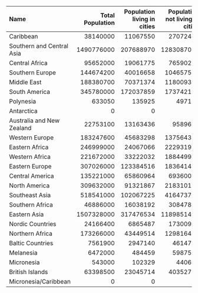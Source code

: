 |Name |Total Population |Population living in cities |Population not living in cities | 
| :--- | ---: | ---: | ---: |
| Caribbean | 38140000 | 11067550 | 27072450 |
| Southern and Central Asia | 1490776000 | 207688970 | 1283087030 |
| Central Africa | 95652000 | 19061775 | 76590225 |
| Southern Europe | 144674200 | 40016658 | 104657542 |
| Middle East | 188380700 | 70371374 | 118009326 |
| South America | 345780000 | 172037859 | 173742141 |
| Polynesia | 633050 | 135925 | 497125 |
| Antarctica | 0 | 0 | 0 |
| Australia and New Zealand | 22753100 | 13163436 | 9589664 |
| Western Europe | 183247600 | 45683298 | 137564302 |
| Eastern Africa | 246999000 | 24067066 | 222931934 |
| Western Africa | 221672000 | 33222032 | 188449968 |
| Eastern Europe | 307026000 | 123384516 | 183641484 |
| Central America | 135221000 | 65860964 | 69360036 |
| North America | 309632000 | 91321867 | 218310133 |
| Southeast Asia | 518541000 | 102067225 | 416473775 |
| Southern Africa | 46886000 | 16038192 | 30847808 |
| Eastern Asia | 1507328000 | 317476534 | 1189851466 |
| Nordic Countries | 24166400 | 6865487 | 17300913 |
| Northern Africa | 173266000 | 43449514 | 129816486 |
| Baltic Countries | 7561900 | 2947140 | 4614760 |
| Melanesia | 6472000 | 484459 | 5987541 |
| Micronesia | 543000 | 102329 | 440671 |
| British Islands | 63398500 | 23045714 | 40352786 |
| Micronesia/Caribbean | 0 | 0 | 0 |
